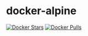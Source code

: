 # docker-alpine

[![Docker Stars](https://img.shields.io/docker/stars/library/alpine.svg)][hub]
[![Docker Pulls](https://img.shields.io/docker/pulls/library/alpine.svg)][hub]


[hub]: https://hub.docker.com/r/gliderlabs/alpine/
